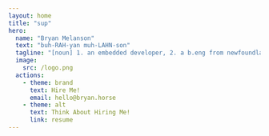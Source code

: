 ```yaml
---
layout: home
title: "sup"
hero:
  name: "Bryan Melanson"
  text: "buh-RAH-yan muh-LAHN-son"
  tagline: "[noun] 1. an embedded developer, 2. a b.eng from newfoundland, 3. slow-moving land mammal"
  image:
    src: /logo.png
  actions:
    - theme: brand
      text: Hire Me! 
      email: hello@bryan.horse
    - theme: alt
      text: Think About Hiring Me!
      link: resume
---
```



